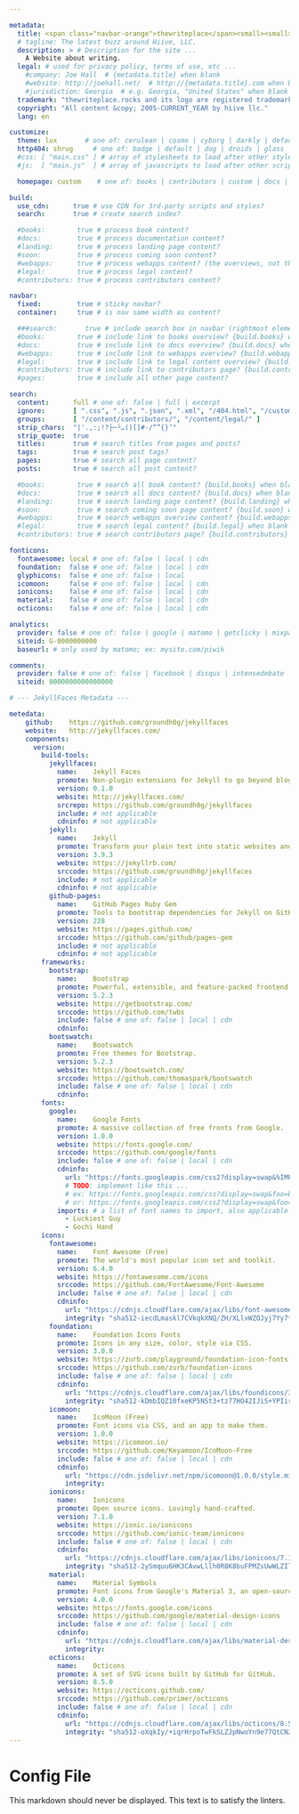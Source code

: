 ```yaml
---

metadata:
  title: <span class="navbar-orange">thewriteplace</span><small><small>.rocks</small></small>
  # tagline: The latest buzz around Hiive, LLC.
  description: > # Description for the site ...
    A Website about writing.
  legal: # used for privacy policy, terms of use, etc ...
    #company: Joe Hall  # {metadata.title} when blank
    #website: http://joehall.net/  # http://{metadata.title}.com when blank
    #jurisdiction: Georgia  # e.g. Georgia, "United States" when blank
  trademark: "thewriteplace.rocks and its logo are registered trademarks of hiive llc." 
  copyright: "All content &copy; 2005-CURRENT_YEAR by hiive llc."
  lang: en

customize:
  theme: lux       # one of: cerulean | cosmo | cyborg | darkly | default | flatly | journal | litera | lumen | lux | materia | minty | pulse | sandstone | simplex | sketchy | slate | solar | spacelab | superhero | united | yeti
  http404: shrug     # one of: badge | default | dog | droids | glass | link | milk | monster | potty | shrug | sticky | tweet | zork
  #css: [ "main.css" ] # array of stylesheets to load after other styles
  #js:  [ "main.js"  ] # array of javascripts to load after other scripts

  homepage: custom    # one of: books | contributors | custom | docs | landing | legal | soon | webapps

build:
  use_cdn:      true # use CDN for 3rd-party scripts and styles?
  search:       true # create search index?

  #books:        true # process book content?
  #docs:         true # process documentation content?
  #landing:      true # process landing page content?
  #soon:         true # process coming soon content?
  #webapps:      true # process webapps content? (the overviews, not the webapp(s) itself)
  #legal:        true # process legal content?
  #contributors: true # process contributors content?

navbar:
  fixed:         true # sticky navbar?
  container:     true # is nav same width as content?

  ###search:       true # include search box in navbar (rightmost element)
  #books:        true # include link to books overview? {build.books} when blank
  #docs:         true # include link to docs overview? {build.docs} when blank
  #webapps:      true # include link to webapps overview? {build.webapps} when blank
  #legal:        true # include link to legal content overview? {build.legal} when blank
  #contributors: true # include link to contributors page? {build.contributors} when blank
  #pages:        true # include all other page content?

search:
  content:      full # one of: false | full | excerpt
  ignore:       [ ".css", ".js", ".json", ".xml", "/404.html", "/custom.html", "/status.html" ]
  groups:       [ "/content/contributors/", "/content/legal/" ]
  strip_chars:  "|'.,:;!?├─└…()[]#-/“”{}’"
  strip_quote:  true
  titles:       true # search titles from pages and posts?
  tags:         true # search post tags?
  pages:        true # search all page content?
  posts:        true # search all post content?

  #books:        true # search all book content? {build.books} when blank
  #docs:         true # search all docs content? {build.docs} when blank
  #landing:      true # search landing page content? {build.landing} when blank
  #soon:         true # search coming soon page content? {build.soon} when blank
  #webapps:      true # search webapps overview content? {build.webapps} when blank
  #legal:        true # search legal content? {build.legal} when blank
  #contributors: true # search contributors page? {build.contributors} when blank

fonticons:
  fontawesome: local # one of: false | local | cdn
  foundation:  false # one of: false | local | cdn
  glyphicons:  false # one of: false | local
  icomoon:     false # one of: false | local | cdn
  ionicons:    false # one of: false | local | cdn
  material:    false # one of: false | local | cdn
  octicons:    false # one of: false | local | cdn

analytics:
  provider: false # one of: false | google | matomo | getclicky | mixpanel | gauges 
  siteid: G-0000000000
  baseurl: # only used by matomo; ex: mysite.com/piwik

comments:
  provider: false # one of: false | facebook | disqus | intensedebate | duoshuo
  siteid: 0000000000000000

# --- JekyllFaces Metadata ---

metedata:
    github:    https://github.com/groundh0g/jekyllfaces
    website:   http://jekyllfaces.com/
    components:
      version:
        build-tools: 
          jekyllfaces:
            name:    Jekyll Faces
            promote: Non-plugin extensions for Jekyll to go beyond blogging, compatible with GitHub Pages.
            version: 0.1.0
            website: http://jekyllfaces.com/
            srcrepo: https://github.com/groundh0g/jekyllfaces
            include: # not applicable
            cdninfo: # not applicable 
          jekyll:
            name:    Jekyll
            promote: Transform your plain text into static websites and blogs.
            version: 3.9.3
            website: https://jekyllrb.com/
            srccode: https://github.com/groundh0g/jekyllfaces
            include: # not applicable
            cdninfo: # not applicable 
          github-pages: 
            name:    GitHub Pages Ruby Gem
            promote: Tools to bootstrap dependencies for Jekyll on GitHub Pages, locally.
            version: 228
            website: https://pages.github.com/
            srccode: https://github.com/github/pages-gem
            include: # not applicable
            cdninfo: # not applicable 
        frameworks: 
          bootstrap:
            name:    Bootstrap
            promote: Powerful, extensible, and feature-packed frontend toolkit.
            version: 5.2.3
            website: https://getbootstrap.com/
            srccode: https://github.com/twbs
            include: false # one of: false | local | cdn
            cdninfo: 
          bootswatch:
            name:    Bootswatch
            promote: Free themes for Bootstrap.
            version: 5.2.3
            website: https://bootswatch.com/
            srccode: https://github.com/thomaspark/bootswatch
            include: false # one of: false | local | cdn
            cdninfo: 
        fonts:
          google:
            name:    Google Fonts
            promote: A massive collection of free fronts from Google.
            version: 1.0.0
            website: https://fonts.google.com/
            srccode: https://github.com/google/fonts
            include: false # one of: false | local | cdn
            cdninfo: 
              url: "https://fonts.googleapis.com/css2?display=swap&%IMPORTS%"
              # TODO: implement like this ...
              # ex: https://fonts.googleapis.com/css?display=swap&foo=bar&family=Luckiest+Guy|Gochi+Hand
              # or: https://fonts.googleapis.com/css2?display=swap&foo=bar&family=Luckiest+Guy&family=Gochi+Hand
            imports: # a list of font names to import, also applicable at the page/post level
              - Luckiest Guy
              - Gochi Hand
        icons:
          fontawesome:
            name:    Font Awesome (Free)
            promote: The world's most popular icon set and toolkit.
            version: 6.4.0
            website: https://fontawesome.com/icons
            srccode: https://github.com/FortAwesome/Font-Awesome
            include: false # one of: false | local | cdn
            cdninfo: 
              url: "https://cdnjs.cloudflare.com/ajax/libs/font-awesome/6.4.0/css/all.min.css"
              integrity: "sha512-iecdLmaskl7CVkqkXNQ/ZH/XLlvWZOJyj7Yy7tcenmpD1ypASozpmT/E0iPtmFIB46ZmdtAc9eNBvH0H/ZpiBw=="
          foundation:
            name:    Foundation Icons Fonts
            promote: Icons in any size, color, style via CSS.
            version: 3.0.0
            website: https://zurb.com/playground/foundation-icon-fonts-3
            srccode: https://github.com/zurb/foundation-icons
            include: false # one of: false | local | cdn
            cdninfo:
              url: "https://cdnjs.cloudflare.com/ajax/libs/foundicons/3.0.0/foundation-icons.min.css"
              integrity: "sha512-kDmbIQZ10fxeKP5NSt3+tz77HO42IJiS+YPIirOIKTdokl4LtuXYo3NNvq9mTAF+rzdV1plp0sm9E6nvtVpnFQ=="
          icomoon:
            name:    IcoMoon (Free)
            promote: Font icons via CSS, and an app to make them.
            version: 1.0.0
            website: https://icomoon.io/
            srccode: https://github.com/Keyamoon/IcoMoon-Free
            include: false # one of: false | local | cdn
            cdninfo: 
              url: "https://cdn.jsdelivr.net/npm/icomoon@1.0.0/style.min.css"
              integrity: 
          ionicons:
            name:    Ionicons
            promote: Open source icons. Lovingly hand-crafted.
            version: 7.1.0
            website: https://ionic.io/ionicons
            srccode: https://github.com/ionic-team/ionicons
            include: false # one of: false | local | cdn
            cdninfo: 
              url: "https://cdnjs.cloudflare.com/ajax/libs/ionicons/7.1.0/esm/ionicons.min.js"
              integrity: "sha512-2ySmquu6HK3CAvwLllh0R8K8buFPMZsUwWLZIlB7WW8c8ilUtoNyhsmEsQn2U0IV1USr2Oc/9DJzlr4cxAbuxA=="
          material:
            name:    Material Symbols
            promote: Font icons from Google's Material 3, an open-source design system.
            version: 4.0.0
            website: https://fonts.google.com/icons
            srccode: https://github.com/google/material-design-icons
            include: false # one of: false | local | cdn
            cdninfo: 
              url: "https://cdnjs.cloudflare.com/ajax/libs/material-design-icons/4.0.0/iconfont/material-icons.min.css"
              integrity: 
          octicons:
            name:    Octicons
            promote: A set of SVG icons built by GitHub for GitHub.
            version: 8.5.0
            website: https://octicons.github.com/
            srccode: https://github.com/primer/octicons
            include: false # one of: false | local | cdn
            cdninfo:
              url: "https://cdnjs.cloudflare.com/ajax/libs/octicons/8.5.0/build.css"
              integrity: "sha512-oXqkIy/+iqrHrpoTwFkSLZJpNwoYn9e77QtCNzBi+Jb6uJgTtcdHVy0C+nEpeUfC3fxSbydPxLG+ndikNVvrdQ=="
---
```

# Config File

This markdown should never be displayed. This text is to satisfy the linters.
